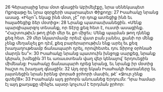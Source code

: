 26 Գերարայից նրա մօտ գնացին Աբիմելէքը, նրա սենեկապետ Ոքոզաթը եւ նրա զօրքերի սպարապետ Փիքողը: 27 Իսահակը նրանց ասաց. «Ինչո՞ւ եկաք ինձ մօտ, չէ՞ որ դուք ատեցիք ինձ եւ հալածեցիք ձեր մօտից»: 28 Նրանք պատասխանեցին. «Մենք պարզիպարզոյ տեսանք, որ Տէրը քեզ հետ է, ուստի ասացինք. “Հաշտութիւն թող լինի մեր եւ քո միջեւ: Մենք պայման թող դնենք քեզ հետ. 29 մեր նկատմամբ որեւէ վատ բան չանես, քանի որ մենք չենք մեղանչել քո դէմ, քեզ բարերարութիւն ենք արել եւ քեզ խաղաղութեամբ ճանապարհ դրել, որովհետեւ դու Տիրոջ օրհնած մարդն ես”»: 30 Իսահակը նրանց պատուին խնջոյք սարքեց, նրանք կերան, խմեցին 31 եւ առաւօտեան վաղ վեր կենալով՝ երդուեցին միմեանց: Իսահակը ճանապարհ դրեց նրանց, եւ նրանք իր մօտից հաշտ ու խաղաղ գնացին: 32 Այդ օրը եկան Իսահակի ծառաները եւ յայտնեցին նրան իրենց փորած ջրհորի մասին, թէ՝ «Ջուր չենք գտել18»: 33 Իսահակն այդ ջրհորն անուանեց Երդումն: Դրա համար էլ այդ քաղաքը մինչեւ այսօր կոչւում է Երդման ջրհոր:
